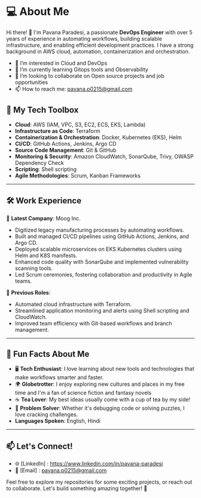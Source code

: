 # 💻 About Me  
Hi there! 👋 I'm Pavana Paradesi, a passionate **DevOps Engineer** with over 5 years of experience in automating workflows, building scalable infrastructure, and enabling efficient development practices. I have a strong background in AWS cloud, automation, containerization and orchestration. 

- 👀 I’m interested in Cloud and DevOps
- 🌱 I’m currently learning Gitops tools and Observability
- 💞️ I’m looking to collaborate on Open source projects and job opportunities
- 📫 How to reach me: pavana.p0215@gmail.com

## 🚀 My Tech Toolbox  
- **Cloud**: AWS (IAM, VPC, S3, EC2, ECS, EKS, Lambda)  
- **Infrastructure as Code**: Terraform  
- **Containerization & Orchestration**: Docker, Kubernetes (EKS), Helm  
- **CI/CD**: GitHub Actions, Jenkins, Argo CD  
- **Source Code Management**: Git & GitHub  
- **Monitoring & Security**: Amazon CloudWatch, SonarQube, Trivy, OWASP Dependency Check  
- **Scripting**: Shell scripting
- **Agile Methodologies**: Scrum, Kanban Frameworks


---

## 🛠️ Work Experience  
🔹 **Latest Company**: Moog Inc.  
- Digitized legacy manufacturing processes by automating workflows.  
- Built and managed CI/CD pipelines using GitHub Actions, Jenkins, and Argo CD.  
- Deployed scalable microservices on EKS Kubernetes clusters using Helm and K8S manifests.  
- Enhanced code quality with SonarQube and implemented vulnerability scanning tools.  
- Led Scrum ceremonies, fostering collaboration and productivity in Agile teams.  

🔹 **Previous Roles**:  
- Automated cloud infrastructure with Terraform.  
- Streamlined application monitoring and alerts using Shell scripting and CloudWatch.  
- Improved team efficiency with Git-based workflows and branch management.  

---

## 🎉 Fun Facts About Me  
- 🖥️ **Tech Enthusiast**: I love learning about new tools and technologies that make workflows smarter and faster.  
- 🌍 **Globetrotter**: I enjoy exploring new cultures and places in my free time and I'm a fan of science fiction and fantasy novels
- ☕ **Tea Lover**: My best ideas usually come with a cup of tea by my side!  
- 🧩 **Problem Solver**: Whether it's debugging code or solving puzzles, I love cracking challenges.
- **Languages Spoken**: English, Hindi

---

## 📫 Let's Connect!  
- 🌐 [LinkedIn] : https://www.linkedin.com/in/pavana-paradesi
- 💌 [Email] : pavana.p0215@gmail.com 

Feel free to explore my repositories for some exciting projects, or reach out to collaborate. Let's build something amazing together! 🚀  

<!---
PavanaParadesi15/PavanaParadesi15 is a ✨ special ✨ repository because its `README.md` (this file) appears on your GitHub profile.
You can click the Preview link to take a look at your changes.
--->
